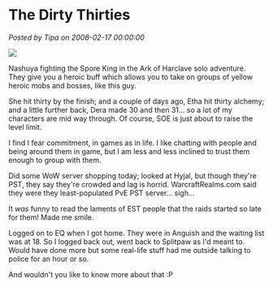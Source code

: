 # The Dirty Thirties

*Posted by Tipa on 2006-02-17 00:00:00*

![](../images/sporeking.jpg)

Nashuya fighting the Spore King in the Ark of Harclave solo adventure. They give you a heroic buff which allows you to take on groups of yellow heroic mobs and bosses, like this guy.

She hit thirty by the finish; and a couple of days ago, Etha hit thirty alchemy; and a little further back, Dera made 30 and then 31... so a lot of my characters are mid way through. Of course, SOE is just about to raise the level limit.

I find I fear commitment, in games as in life. I like chatting with people and being around them in game, but I am less and less inclined to trust them enough to group with them.

Did some WoW server shopping today; looked at Hyjal, but though they're PST, they say they're crowded and lag is horrid. WarcraftRealms.com said they were they least-populated PvE PST server... sigh...

It *was* funny to read the laments of EST people that the raids started so late for them! Made me smile.

Logged on to EQ when I got home. They were in Anguish and the waiting list was at 18. So I logged back out, went back to Splitpaw as I'd meant to. Would have done more but some real-life stuff had me outside talking to police for an hour or so.

And wouldn't you like to know more about that :P
